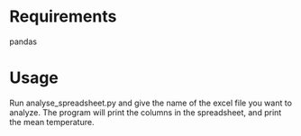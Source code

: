 # Requirements

pandas

# Usage

Run analyse_spreadsheet.py and give the name of the excel file you want to analyze. The program will print the columns in the spreadsheet, and print the mean temperature.
